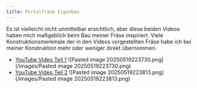 ```yaml
---
title: Portalfräse Eigenbau
---
```


Es ist vielleicht nicht unmittelbar ersichtlich, aber diese beiden Videos haben mich maßgeblich beim Bau meiner Fräse inspiriert. Viele Konstruktionsmerkmale der in den Videos vorgestellten Fräse habe ich bei meiner Konstruktion mehr oder weniger direkt übernommen.

* [YouTube Video Teil 1](https://www.youtube.com/watch?v=F2UZ2hUOKko)
  ![Pasted image 20250519223730.png](/images/Pasted image 20250519223730.png)
* [YouTube Video Teil 2](https://www.youtube.com/watch?v=A_vSj94FYOE)
  ![Pasted image 20250519223813.png](/images/Pasted image 20250519223813.png)
